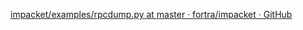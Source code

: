 
[impacket/examples/rpcdump.py at master · fortra/impacket · GitHub](https://github.com/fortra/impacket/blob/master/examples/rpcdump.py)